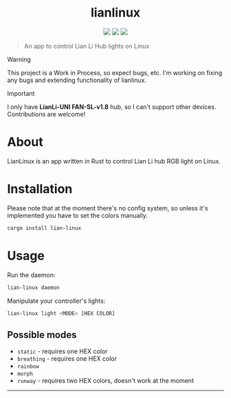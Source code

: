 <h1 align="center">lianlinux</h1>

<p align="center">
  <a href="https://github.com/korupi/lianlinux/stargazers"><img src="https://img.shields.io/github/stars/korupi/lianlinux?colorA=151515&colorB=B66467&style=for-the-badge&logo=starship"></a>
  <a href="https://github.com/korupi/lianlinux/issues"><img src="https://img.shields.io/github/issues/korupi/lianlinux?colorA=151515&colorB=8C977D&style=for-the-badge&logo=bugatti"></a>
  <a href="https://github.com/korupi/lianlinux/network/members"><img src="https://img.shields.io/github/forks/korupi/lianlinux?colorA=151515&colorB=D9BC8C&style=for-the-badge&logo=github"></a>
</p>

> An app to control Lian Li Hub lights on Linux

> [!WARNING]
> This project is a Work in Process, so expect bugs, etc. I'm working on fixing any bugs and extending functionality of lianlinux.

> [!IMPORTANT]  
> I only have **LianLi-UNI FAN-SL-v1.8** hub, so I can't support other devices. Contributions are welcome!

# About
LianLinux is an app written in Rust to control Lian Li hub RGB light on Linux.

# Installation
Please note that at the moment there's no config system, so unless it's implemented you have to set the colors manually.
```sh
cargo install lian-linux
```

# Usage
Run the daemon:
```sh
lian-linux daemon
```

Manipulate your controller's lights:
```sh
lian-linux light <MODE> [HEX COLOR]
```

## Possible modes
* `static` - requires one HEX color
* `breathing` - requires one HEX color
* `rainbow`
* `morph`
* `runway` - requires two HEX colors, doesn't work at the moment

---
<p align="center>MIT License</p>

